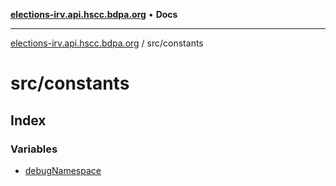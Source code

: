 [**elections-irv.api.hscc.bdpa.org**](../../README.md) • **Docs**

***

[elections-irv.api.hscc.bdpa.org](../../README.md) / src/constants

# src/constants

## Index

### Variables

- [debugNamespace](variables/debugNamespace.md)
